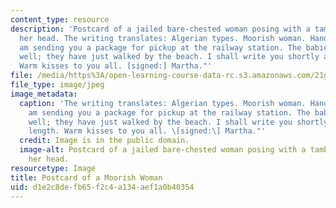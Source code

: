 ```yaml
---
content_type: resource
description: 'Postcard of a jailed bare-chested woman posing with a tambourine above
  her head. The writing translates: Algerian types. Moorish woman. Handwritten: "I
  am sending you a package for pickup at the railway station. The babies are doing
  well; they have just walked by the beach. I shall write you shortly at greater length.
  Warm kisses to you all. [signed:] Martha."'
file: /media/https%3A/open-learning-course-data-rc.s3.amazonaws.com/21g-049-french-photography-spring-2017/d1e2c8defb65f2c4a134aef1a0b40354_8.Tourism_Postcard-cropped_.jpg
file_type: image/jpeg
image_metadata:
  caption: 'The writing translates: Algerian types. Moorish woman. Handwritten: "I
    am sending you a package for pickup at the railway station. The babies are doing
    well; they have just walked by the beach. I shall write you shortly at greater
    length. Warm kisses to you all. \[signed:\] Martha."'
  credit: Image is in the public domain.
  image-alt: Postcard of a jailed bare-chested woman posing with a tambourine above
    her head.
resourcetype: Image
title: Postcard of a Moorish Woman
uid: d1e2c8de-fb65-f2c4-a134-aef1a0b40354
---
```

